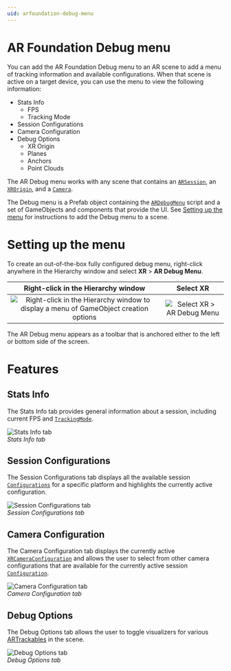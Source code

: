 ```yaml
---
uid: arfoundation-debug-menu
---
```

# AR Foundation Debug menu

You can add the AR Foundation Debug menu to an AR scene to add a menu of tracking information and available configurations. When that scene is active on a target device, you can use the menu to view the following information:

- Stats Info
    - FPS
    - Tracking Mode
- Session Configurations
- Camera Configuration
- Debug Options
    - XR Origin
    - Planes
    - Anchors
    - Point Clouds

The AR Debug menu works with any scene that contains an [`ARSession`](xref:UnityEngine.XR.ARFoundation.ARSession), an [`XROrigin`](xref:Unity.XR.CoreUtils.XROrigin), and a [`Camera`](https://docs.unity3d.com/Manual/class-Camera.html).

The Debug menu is a Prefab object containing the [`ARDebugMenu`](xref:UnityEngine.XR.ARFoundation.ARDebugMenu) script and a set of GameObjects and components that provide the UI. See [Setting up the menu](#setting-up-the-menu) for instructions to add the Debug menu to a scene.

# Setting up the menu

To create an out-of-the-box fully configured debug menu, right-click anywhere in the Hierarchy window and select **XR** &gt; **AR Debug Menu**.

Right-click in the Hierarchy window       |  Select XR
:-------------------------:|:-------------------------:
![Right-click in the Hierarchy window to display a menu of GameObject creation options](images/ar-debug-menu-xr.png)  |  ![Select XR &gt; AR Debug Menu](images/ar-debug-menu-scene-inspector.png)

The AR Debug menu appears as a toolbar that is anchored either to the left or bottom side of the screen.

# Features

## Stats Info

The Stats Info tab provides general information about a session, including current FPS and [`TrackingMode`](xref:UnityEngine.XR.ARFoundation.TrackingMode).

![Stats Info tab](images/ar-debug-menu-status-info.png)<br/>*Stats Info tab*

## Session Configurations

The Session Configurations tab displays all the available session [`Configurations`](xref:UnityEngine.XR.ARSubsystems.Configuration) for a specific platform and highlights the currently active configuration.

![Session Configurations tab](images/ar-debug-menu-configurations.png)<br/>*Session Configurations tab*

## Camera Configuration

The Camera Configuration tab displays the currently active [`XRCameraConfiguration`](xref:UnityEngine.XR.ARSubsystems.XRCameraConfiguration) and allows the user to select from other camera configurations that are available for the currently active session [`Configuration`](xref:UnityEngine.XR.ARSubsystems.Configuration).

![Camera Configuration tab](images/ar-debug-menu-camera-configurations.png)<br/>*Camera Configuration tab*

## Debug Options

The Debug Options tab allows the user to toggle visualizers for various [ARTrackables](xref:UnityEngine.XR.ARFoundation.ARTrackable) in the scene.

![Debug Options tab](images/ar-debug-menu-debug-options.png)<br/>*Debug Options tab*
